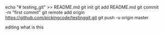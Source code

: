 echo "# testing_git" >> README.md
git init
git add README.md
git commit -m "first commit"
git remote add origin https://github.com/pickingcode/testinggit.git
git push -u origin master

editing
what is this
